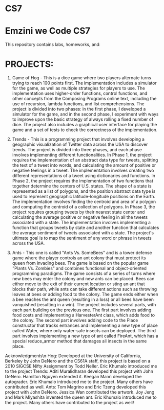 # CS7
# Emzini we Code CS7
This repository contains labs, homeworks, and:

# PROJECTS:
1.  Game of Hog - This is a dice game where two players alternate turns trying to reach 100 points first. The implementation includes a simulator for the game, as well as multiple strategies for players to use. The implementation uses higher-order functions, control functions, and other concepts from the Composing Programs online text, including the use of recursion, lambda functions, and list comprehensions. The project is divided into two phases: in the first phase, I developed a simulator for the game, and in the second phase, I experiment with ways to improve upon the basic strategy of always rolling a fixed number of dice. The project also includes a graphical user interface for playing the game and a set of tests to check the correctness of the implementation.

2.  Trends - This is a programming project that involves developing a geographic visualization of Twitter data across the USA to discover trends. The project is divided into three phases, and each phase involves implementing different functionalities. In Phase 1, the project requires the implementation of an abstract data type for tweets, splitting the text of a tweet into words, and calculating the amount of positive or negative feelings in a tweet. The implementation involves creating two different representations of a tweet using dictionaries and functions. In Phase 2, the project requires the implementation of two functions that together determine the centers of U.S. states. The shape of a state is represented as a list of polygons, and the position abstract data type is used to represent geographic latitude-longitude positions on the Earth. The implementation involves finding the centroid and area of a polygon and computing the centroid of a collection of polygons. In Phase 3, the project requires grouping tweets by their nearest state center and calculating the average positive or negative feeling in all the tweets associated with a state. The implementation involves implementing a function that groups tweets by state and another function that calculates the average sentiment of tweets associated with a state. The project's ultimate goal is to map the sentiment of any word or phrase in tweets across the USA.

3.  Ants - This one is called "Ants Vs. SomeBees" and is a tower defense game where the player controls an ant colony that must protect its queen from invading bees. The game is based on the popular game "Plants Vs. Zombies" and combines functional and object-oriented programming paradigms. The game consists of a series of turns where new bees may enter the colony and new ants can be placed. Bees can either move to the exit of their current location or sting an ant that blocks their path, while ants can take different actions such as throwing leaves at bees or adding food to the colony. The game ends either when a bee reaches the ant queen (resulting in a loss) or all bees have been vanquished (resulting in a win). The project includes several parts, with each part building on the previous one. The first part involves adding food costs and implementing a HarvesterAnt class, which adds food to the colony. The second part involves adding code to the Place constructor that tracks entrances and implementing a new type of place called Water, where only water-safe insects can be deployed. The third part involves implementing a new type of ant called FireAnt, which has a special reduce_armor method that damages all insects in the same place.

Acknowledgments\n
Hog: Developed at the University of California, Berkeley by John DeNero and the CS61A staff, this project is based on a 2010 SIGCSE Nifty Assignment by Todd Neller. Eric Khumalo introduced me to the project
Trends: Aditi Muralidharan developed this project with John DeNero. Hamilton Nguyen extended it. Keegan Mann developed the autograder. Eric Khumalo introduced me to the project. Many others have contributed as well.
Ants: Tom Magrino and Eric Tzeng developed this project with John DeNero. Jessica Wan contributed the artwork. Joy Jeng and Mark Miyashita invented the queen ant. Eric Khumalo introduced me to the project. Many others have contributed to the project as well!

